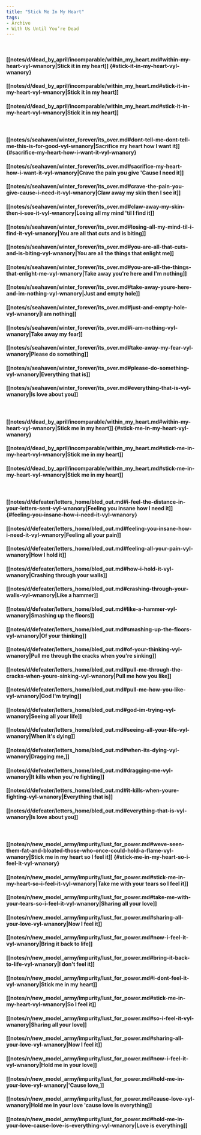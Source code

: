 ```yaml
---
title: "Stick Me In My Heart"
tags:
- Archive
- With Us Until You’re Dead
---
```

&nbsp;
#### [[notes/d/dead_by_april/incomparable/within_my_heart.md#within-my-heart-vyl-wnanory|Stick it in my heart]] {#stick-it-in-my-heart-vyl-wnanory}
#### [[notes/d/dead_by_april/incomparable/within_my_heart.md#stick-it-in-my-heart-vyl-wnanory|Stick it in my heart]]
#### [[notes/d/dead_by_april/incomparable/within_my_heart.md#stick-it-in-my-heart-vyl-wnanory|Stick it in my heart]]
&nbsp;
#### [[notes/s/seahaven/winter_forever/its_over.md#dont-tell-me-dont-tell-me-this-is-for-good-vyl-wnanory|Sacrifice my heart how I want it]] {#sacrifice-my-heart-how-i-want-it-vyl-wnanory}
#### [[notes/s/seahaven/winter_forever/its_over.md#sacrifice-my-heart-how-i-want-it-vyl-wnanory|Crave the pain you give 'Cause I need it]]
#### [[notes/s/seahaven/winter_forever/its_over.md#crave-the-pain-you-give-cause-i-need-it-vyl-wnanory|Claw away my skin then I see it]]
#### [[notes/s/seahaven/winter_forever/its_over.md#claw-away-my-skin-then-i-see-it-vyl-wnanory|Losing all my mind 'til I find it]]
#### [[notes/s/seahaven/winter_forever/its_over.md#losing-all-my-mind-til-i-find-it-vyl-wnanory|You are all that cuts and is biting]]
#### [[notes/s/seahaven/winter_forever/its_over.md#you-are-all-that-cuts-and-is-biting-vyl-wnanory|You are all the things that enlight me]]
#### [[notes/s/seahaven/winter_forever/its_over.md#you-are-all-the-things-that-enlight-me-vyl-wnanory|Take away you're here and I'm nothing]]
#### [[notes/s/seahaven/winter_forever/its_over.md#take-away-youre-here-and-im-nothing-vyl-wnanory|Just and empty hole]]
#### [[notes/s/seahaven/winter_forever/its_over.md#just-and-empty-hole-vyl-wnanory|I am nothing]]
#### [[notes/s/seahaven/winter_forever/its_over.md#i-am-nothing-vyl-wnanory|Take away my fear]]
#### [[notes/s/seahaven/winter_forever/its_over.md#take-away-my-fear-vyl-wnanory|Please do something]]
#### [[notes/s/seahaven/winter_forever/its_over.md#please-do-something-vyl-wnanory|Everything that is]]
#### [[notes/s/seahaven/winter_forever/its_over.md#everything-that-is-vyl-wnanory|Is love about you]]
&nbsp;
#### [[notes/d/dead_by_april/incomparable/within_my_heart.md#within-my-heart-vyl-wnanory|Stick me in my heart]] {#stick-me-in-my-heart-vyl-wnanory}
#### [[notes/d/dead_by_april/incomparable/within_my_heart.md#stick-me-in-my-heart-vyl-wnanory|Stick me in my heart]]
#### [[notes/d/dead_by_april/incomparable/within_my_heart.md#stick-me-in-my-heart-vyl-wnanory|Stick me in my heart]]
&nbsp;
#### [[notes/d/defeater/letters_home/bled_out.md#i-feel-the-distance-in-your-letters-sent-vyl-wnanory|Feeling you insane how I need it]] {#feeling-you-insane-how-i-need-it-vyl-wnanory}
#### [[notes/d/defeater/letters_home/bled_out.md#feeling-you-insane-how-i-need-it-vyl-wnanory|Feeling all your pain]]
#### [[notes/d/defeater/letters_home/bled_out.md#feeling-all-your-pain-vyl-wnanory|How I hold it]]
#### [[notes/d/defeater/letters_home/bled_out.md#how-i-hold-it-vyl-wnanory|Crashing through your walls]]
#### [[notes/d/defeater/letters_home/bled_out.md#crashing-through-your-walls-vyl-wnanory|Like a hammer]]
#### [[notes/d/defeater/letters_home/bled_out.md#like-a-hammer-vyl-wnanory|Smashing up the floors]]
#### [[notes/d/defeater/letters_home/bled_out.md#smashing-up-the-floors-vyl-wnanory|Of your thinking]]
#### [[notes/d/defeater/letters_home/bled_out.md#of-your-thinking-vyl-wnanory|Pull me through the cracks when you're sinking]]
#### [[notes/d/defeater/letters_home/bled_out.md#pull-me-through-the-cracks-when-youre-sinking-vyl-wnanory|Pull me how you like]]
#### [[notes/d/defeater/letters_home/bled_out.md#pull-me-how-you-like-vyl-wnanory|God I'm trying]]
#### [[notes/d/defeater/letters_home/bled_out.md#god-im-trying-vyl-wnanory|Seeing all your life]]
#### [[notes/d/defeater/letters_home/bled_out.md#seeing-all-your-life-vyl-wnanory|When it's dying]]
#### [[notes/d/defeater/letters_home/bled_out.md#when-its-dying-vyl-wnanory|Dragging me,]]
#### [[notes/d/defeater/letters_home/bled_out.md#dragging-me-vyl-wnanory|It kills when you're fighting]]
#### [[notes/d/defeater/letters_home/bled_out.md#it-kills-when-youre-fighting-vyl-wnanory|Everything that is]]
#### [[notes/d/defeater/letters_home/bled_out.md#everything-that-is-vyl-wnanory|Is love about you]]
&nbsp;
#### [[notes/n/new_model_army/impurity/lust_for_power.md#weve-seen-them-fat-and-bloated-those-who-once-could-hold-a-flame-vyl-wnanory|Stick me in my heart so I feel it]] {#stick-me-in-my-heart-so-i-feel-it-vyl-wnanory}
#### [[notes/n/new_model_army/impurity/lust_for_power.md#stick-me-in-my-heart-so-i-feel-it-vyl-wnanory|Take me with your tears so I feel it]]
#### [[notes/n/new_model_army/impurity/lust_for_power.md#take-me-with-your-tears-so-i-feel-it-vyl-wnanory|Sharing all your love]]
#### [[notes/n/new_model_army/impurity/lust_for_power.md#sharing-all-your-love-vyl-wnanory|Now I feel it]]
#### [[notes/n/new_model_army/impurity/lust_for_power.md#now-i-feel-it-vyl-wnanory|Bring it back to life]]
#### [[notes/n/new_model_army/impurity/lust_for_power.md#bring-it-back-to-life-vyl-wnanory|I don't feel it]]
#### [[notes/n/new_model_army/impurity/lust_for_power.md#i-dont-feel-it-vyl-wnanory|Stick me in my heart]]
#### [[notes/n/new_model_army/impurity/lust_for_power.md#stick-me-in-my-heart-vyl-wnanory|So I feel it]]
#### [[notes/n/new_model_army/impurity/lust_for_power.md#so-i-feel-it-vyl-wnanory|Sharing all your love]]
#### [[notes/n/new_model_army/impurity/lust_for_power.md#sharing-all-your-love-vyl-wnanory|Now I feel it]]
#### [[notes/n/new_model_army/impurity/lust_for_power.md#now-i-feel-it-vyl-wnanory|Hold me in your love]]
#### [[notes/n/new_model_army/impurity/lust_for_power.md#hold-me-in-your-love-vyl-wnanory|'Cause love,]]
#### [[notes/n/new_model_army/impurity/lust_for_power.md#cause-love-vyl-wnanory|Hold me in your love 'cause love is everything]]
#### [[notes/n/new_model_army/impurity/lust_for_power.md#hold-me-in-your-love-cause-love-is-everything-vyl-wnanory|Love is everything]]
